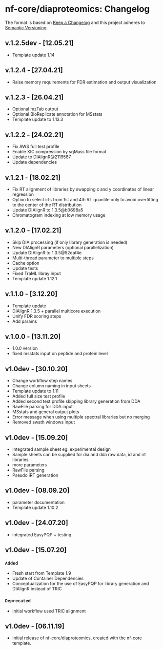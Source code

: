 # nf-core/diaproteomics: Changelog

The format is based on [Keep a Changelog](https://keepachangelog.com/en/1.0.0/)
and this project adheres to [Semantic Versioning](https://semver.org/spec/v2.0.0.html).

## v.1.2.5dev - [12.05.21]

- Template update 1.14

## v.1.2.4 - [27.04.21]

- Raise memory requirements for FDR estimation and output visualization

## v.1.2.3 - [26.04.21]

- Optional mzTab output
- Optional BioReplicate annotation for MSstats
- Template update to 1.13.3

## v.1.2.2 - [24.02.21]

- Fix AWS full test profile
- Enable XIC compression by sqMass file format
- Update to DIAlignR@2119587
- Update dependencies

## v.1.2.1 - [18.02.21]

- Fix RT alignment of libraries by swapping x and y coordinates of linear regression
- Option to select irts from 1st and 4th RT quantile only to avoid overfitting to the center of the RT distribution
- Update DIAlignR to 1.3.5@b0698a5
- Chromatogram indexing at low memory usage

## v.1.2.0 - [17.02.21]

- Skip DIA processing (if only library generation is needed)
- New DIAlignR parameters (optional parallelization)
- Update DIAlignR to 1.3.5@52eaf4e
- Multi-thread parameter to multiple steps
- Cache option
- Update tests
- Fixed TraML libray input
- Template update 1.12.1

## v.1.1.0 - [3.12.20]

- Template update
- DIAlignR 1.3.5 + parallel multicore execution
- Unify FDR scoring steps
- Add params

## v.1.0.0 - [13.11.20]

- 1.0.0 version
- fixed msstats input on peptide and protein level

## v1.0dev - [30.10.20]

- Change workflow step names
- Change column naming in input sheets
- Template update to 1.11
- Added full size test profile
- Added second test profile skipping library generation from DDA
- RawFile parsing for DDA input
- MSstats and general output plots
- Error message when using multiple spectral libraries but no merging
- Removed swath windows input

## v1.0dev - [15.09.20]

- Integrated sample sheet eg. experimental design
- Sample sheets can be supplied for dia and dda raw data, id and irt libraries
- more parameters
- RawFile parsing
- Pseudo iRT generation

## v1.0dev - [08.09.20]

- parameter documentation
- Template update 1.10.2

## v1.0dev - [24.07.20]

- integrated EasyPQP + testing

## v1.0dev - [15.07.20]

### `Added`

- Fresh start from Template 1.9
- Update of Container Dependencies
- Conceptualization for the use of EasyPQP for library generation and DIAlignR instead of TRIC

### `Deprecated`

- Initial workflow used TRIC alignment

## v1.0dev - [06.11.19]

- Initial release of nf-core/diaproteomics, created with the [nf-core](https://nf-co.re/) template.
